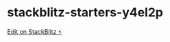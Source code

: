 # stackblitz-starters-y4el2p

[Edit on StackBlitz ⚡️](https://stackblitz.com/edit/stackblitz-starters-y4el2p)